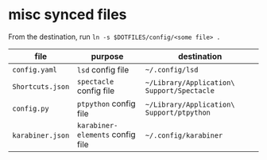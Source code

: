 # misc synced files

From the destination, run `ln -s $DOTFILES/config/<some file> .`

| file             | purpose                          | destination                                |
| ---------------- | -------------------------------- | ------------------------------------------ |
| `config.yaml`    | `lsd` config file                | `~/.config/lsd`                            |
| `Shortcuts.json` | `spectacle` config file          | `~/Library/Application\ Support/Spectacle` |
| `config.py`      | `ptpython` config file           | `~/Library/Application\ Support/ptpython`  |
| `karabiner.json` | `karabiner-elements` config file | `~/.config/karabiner`                      |

